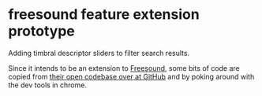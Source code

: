 # freesound feature extension prototype

Adding timbral descriptor sliders to filter search results.

Since it intends to be an extension to [Freesound](https://freesound.org), some bits of code are copied from [their open codebase over at GitHub](https://github.com/MTG/freesound) and by poking around with the dev tools in chrome.